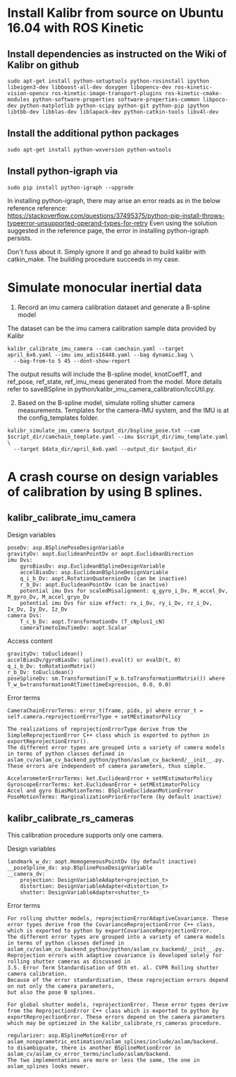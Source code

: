# Install Kalibr from source on Ubuntu 16.04 with ROS Kinetic

## Install dependencies as instructed on the Wiki of Kalibr on github
```
sudo apt-get install python-setuptools python-rosinstall ipython libeigen3-dev libboost-all-dev doxygen libopencv-dev ros-kinetic-vision-opencv ros-kinetic-image-transport-plugins ros-kinetic-cmake-modules python-software-properties software-properties-common libpoco-dev python-matplotlib python-scipy python-git python-pip ipython libtbb-dev libblas-dev liblapack-dev python-catkin-tools libv4l-dev 
```
## Install the additional python packages
```
sudo apt-get install python-wxversion python-wxtools
```
## Install python-igraph via
```
sudo pip install python-igraph --upgrade
```
In installing python-igraph, there may arise an error reads as in the below reference
reference: https://stackoverflow.com/questions/37495375/python-pip-install-throws-typeerror-unsupported-operand-types-for-retry
Even using the solution suggested in the reference page, the error in installing python-igraph persists.

Don't fuss about it. Simply ignore it and go ahead to build kalibr with catkin_make. The building procedure succeeds in my case.

# Simulate monocular inertial data

1. Record an imu camera calibration dataset and generate a B-spline model

The dataset can be the imu camera calibration sample data provided by Kalibr

```
kalibr_calibrate_imu_camera --cam camchain.yaml --target april_6x6.yaml --imu imu_adis16448.yaml --bag dynamic.bag \
  --bag-from-to 5 45 --dont-show-report

```
The output results will include the B-spline model, knotCoeffT, and ref_pose, ref_state, ref_imu_meas generated from the model. More details refer to saveBSpline in python/kalibr_imu_camera_calibration/IccUtil.py.

2. Based on the B-spline model, simulate rolling shutter camera measurements.
Templates for the camera-IMU system, and the IMU is at the config_templates folder.
```
kalibr_simulate_imu_camera $output_dir/bspline_pose.txt --cam $script_dir/camchain_template.yaml --imu $script_dir/imu_template.yaml \
  --target $data_dir/april_6x6.yaml --output_dir $output_dir
```

# A crash course on design variables of calibration by using B splines.

## kalibr\_calibrate\_imu_camera

Design variables

```
poseDv: asp.BSplinePoseDesignVariable
gravityDv: aopt.EuclideanPointDv or aopt.EuclideanDirection
imu Dvs: 
    gyroBiasDv: asp.EuclideanBSplineDesignVariable
    accelBiasDv: asp.EuclideanBSplineDesignVariable
    q_i_b_Dv: aopt.RotationQuaternionDv (can be inactive)
    r_b_Dv: aopt.EuclideanPointDv (can be inactive)
    potential imu Dvs for scaledMisalignment: q_gyro_i_Dv, M_accel_Dv, M_gyro_Dv, M_accel_gryo_Dv
    potential imu Dvs for size effect: rx_i_Dv, ry_i_Dv, rz_i_Dv, Ix_Dv, Iy_Dv, Iz_Dv
camera Dvs: 
    T_c_b_Dv: aopt.TransformationDv (T_cNplus1_cN)
    cameraTimetoImuTimeDv: aopt.Scalar
```

Access content 
```
gravityDv: toEuclidean()
accelBiasDv/gyroBiasDv: spline().eval(t) or evalD(t, 0)
q_i_b_Dv: toRotationMatrix() 
r_b_Dv: toEuclidean()
poseSplineDv: sm.Transformation(T_w_b.toTransformationMatrix()) where T_w_b=transformationAtTime(timeExpression, 0.0, 0.0)
```

Error terms
```
CameraChainErrorTerms: error_t(frame, pidx, p) where error_t = self.camera.reprojectionErrorType + setMEstimatorPolicy

The realizations of reprojectionErrorType derive from the SimpleReprojectionError C++ class which is exported to python in exportReprojectionError().
The different error types are grouped into a variety of camera models in terms of python classes defined in aslam_cv/aslam_cv_backend_python/python/aslam_cv_backend/__init__.py.
These errors are independent of camera parameters, thus simple.

AccelerometerErrorTerms: ket.EuclideanError + setMEstimatorPolicy
GyroscopeErrorTerms: ket.EuclideanError + setMEstimatorPolicy
Accel and gyro BiasMotionTerms: BSplineEuclideanMotionError
PoseMotionTerms: MarginalizationPriorErrorTerm (by default inactive)
```

## kalibr_calibrate_rs_cameras
This calibration procedure supports only one camera.

Design variables
```
landmark_w_dv: aopt.HomogeneousPointDv (by default inactive)
__poseSpline_dv: asp.BSplinePoseDesignVariable
__camera_dv:
    projection: DesignVariableAdapter<projection_t>
    distortion: DesignVariableAdapter<distortion_t>
    shutter: DesignVariableAdapter<shutter_t>
```

Error terms
```
For rolling shutter models, reprojectionErrorAdaptiveCovariance. These error types derive from the CovarianceReprojectionError C++ class, which is exported to python by exportCovarianceReprojectionError. 
The different error types are grouped into a variety of camera models in terms of python classes defined in aslam_cv/aslam_cv_backend_python/python/aslam_cv_backend/__init__.py.
Reprojection errors with adaptive covariance is developed solely for rolling shutter cameras as discussed in
3.5. Error Term Standardisation of Oth et. al. CVPR Rolling shutter camera calibration.
Because of the error standardisation, these reprojection errors depend on not only the camera parameters, 
but also the pose B splines.

For global shutter models, reprojectionError. These error types derive from the ReprojectionError C++ class which is exported to python by exportReprojectionError. These errors depend on the camera parameters which may be optimized in the kalibr_calibrate_rs_cameras procedure.

regularizer: asp.BSplineMotionError of aslam_nonparametric_estimation/aslam_splines/include/aslam/backend.
to disambiguate, there is another BSplineMotionError in aslam_cv/aslam_cv_error_terms/include/aslam/backend.
The two implementations are more or less the same, the one in aslam_splines looks newer.
```

